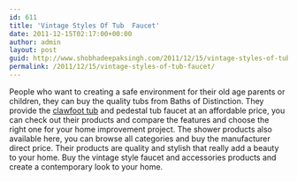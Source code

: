 ```yaml
---
id: 611
title: 'Vintage Styles Of Tub  Faucet'
date: 2011-12-15T02:17:00+00:00
author: admin
layout: post
guid: http://www.shobhadeepaksingh.com/2011/12/15/vintage-styles-of-tub-faucet/
permalink: /2011/12/15/vintage-styles-of-tub-faucet/
---
```

People who want to creating a safe environment for their old age parents or children, they can buy the quality tubs from Baths of Distinction. They provide the [clawfoot tub](http://www.bathsofdistinction.com/) and pedestal tub faucet at an affordable price, you can check out their products and compare the features and choose the right one for your home improvement project. The shower products also available here, you can browse all categories and buy the manufacturer direct price. Their products are quality and stylish that really add a beauty to your home. Buy the vintage style faucet and accessories products and create a contemporary look to your home.